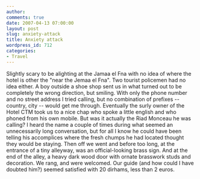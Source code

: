 ```yaml
---
author:
comments: true
date: 2007-04-13 07:00:00
layout: post
slug: anxiety-attack
title: Anxiety attack
wordpress_id: 712
categories:
- Travel
---
```


Slightly scary to be alighting at the Jamaa el Fna with no idea of where the hotel is other the "near the Jemaa el Fna". Two tourist policemen had no idea either. A boy outside a shoe shop sent us in what turned out to be completely the wrong direction, but smiling. With only the phone number and no street address I tried calling, but no combination of prefixes -- country, city -- would get me through. Eventually the surly owner of the Hotel CTM took us to a nice chap who spoke a little english and who phoned from his own mobile. But was it actually the Riad Monceau he was calling? I heard the name a couple of times during what seemed an unnecessarily long conversation, but for all I know he could have been telling his accomplices where the fresh chumps he had located thought they would be staying. Then off we went and before too long, at the entrance of a tiny alleyway, was an official-looking brass sign. And at the end of the alley, a heavy dark wood door with ornate brasswork studs and decoration. We rang, and were welcomed. Our guide (and how could I have doubted him?) seemed satisfied with 20 dirhams, less than 2 euros.

